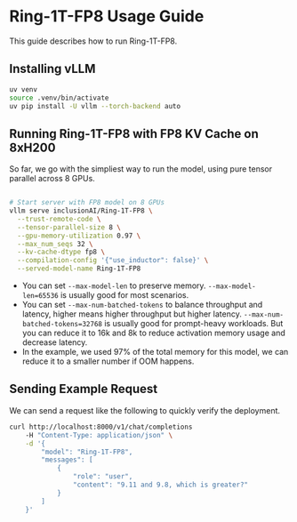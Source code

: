 # Ring-1T-FP8 Usage Guide

This guide describes how to run Ring-1T-FP8.

## Installing vLLM

```bash
uv venv
source .venv/bin/activate
uv pip install -U vllm --torch-backend auto
```

## Running Ring-1T-FP8 with FP8 KV Cache on 8xH200

So far, we go with the simpliest way to run the model, using pure tensor parallel across 8 GPUs.

```bash

# Start server with FP8 model on 8 GPUs
vllm serve inclusionAI/Ring-1T-FP8 \
  --trust-remote-code \
  --tensor-parallel-size 8 \
  --gpu-memory-utilization 0.97 \
  --max_num_seqs 32 \
  --kv-cache-dtype fp8 \
  --compilation-config '{"use_inductor": false}' \
  --served-model-name Ring-1T-FP8
```

* You can set `--max-model-len` to preserve memory. `--max-model-len=65536` is usually good for most scenarios.
* You can set `--max-num-batched-tokens` to balance throughput and latency, higher means higher throughput but higher latency. `--max-num-batched-tokens=32768` is usually good for prompt-heavy workloads. But you can reduce it to 16k and 8k to reduce activation memory usage and decrease latency.
* In the example, we used 97% of the total memory for this model, we can reduce it to a smaller number if OOM happens.

## Sending Example Request

We can send a request like the following to quickly verify the deployment.

```bash
curl http://localhost:8000/v1/chat/completions
    -H "Content-Type: application/json" \
    -d '{
        "model": "Ring-1T-FP8",
        "messages": [
            {
                "role": "user",
                "content": "9.11 and 9.8, which is greater?"
            }
        ]
    }'
```
